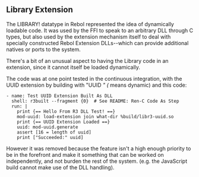 ## Library Extension

The LIBRARY! datatype in Rebol represented the idea of dynamically loadable
code.  It was used by the FFI to speak to an arbitrary DLL through C types,
but also used by the extension mechanism itself to deal with specially
constructed Rebol Extension DLLs--which can provide additional natives or
ports to the system.

There's a bit of an unusual aspect to having the Library code in an extension,
since it cannot itself be loaded dynamically.

The code was at one point tested in the continuous integration, with the
UUID extension by building with "UUID *" (* means dynamic) and this code: 

    - name: Test UUID Extension Built As DLL
      shell: r3built --fragment {0}  # See README: Ren-C Code As Step
      run: |
        print {== Hello From R3 DLL Test! ==}
        mod-uuid: load-extension join what-dir %build/libr3-uuid.so
        print {== UUID Extension Loaded ==}
        uuid: mod-uuid.generate
        assert [16 = length of uuid]
        print ["Succeeded:" uuid]

However it was removed because the feature isn't a high enough priority to be
in the forefront and make it something that can be worked on independently,
and not burden the rest of the system.  (e.g. the JavaScript build cannot
make use of the DLL handling).
